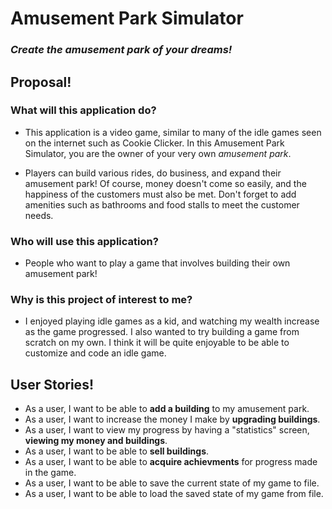 # **Amusement Park Simulator**

### *Create the amusement park of your dreams!*

## Proposal!

### What will this application do?

- This application is a video game, similar to many of the idle games seen on the internet such as Cookie Clicker.
In this Amusement Park Simulator, you are the owner of your very own *amusement park*. 

- Players can build various rides,
do business, and expand their amusement park! Of course, money doesn't come so easily, and the happiness of the customers
must also be met. Don't forget to add amenities such as bathrooms and food stalls to meet the customer needs.

### Who will use this application?

- People who want to play a game that involves building their own amusement park!

### Why is this project of interest to me?

- I enjoyed playing idle games as a kid, and watching my wealth increase as the game progressed.
I also wanted to try building a game from scratch on my own. I think it will be quite enjoyable
to be able to customize and code an idle game.

## User Stories!
- As a user, I want to be able to **add a building** to my amusement park.
- As a user, I want to increase the money I make by **upgrading buildings**.
- As a user, I want to view my progress by having a "statistics" screen,
**viewing my money and buildings**.
- As a user, I want to be able to **sell buildings**. 
- As a user, I want to be able to **acquire achievments** for progress made in the game.
- As a user, I want to be able to save the current state of my game to file.
- As a user, I want to be able to load the saved state of my game from file.

